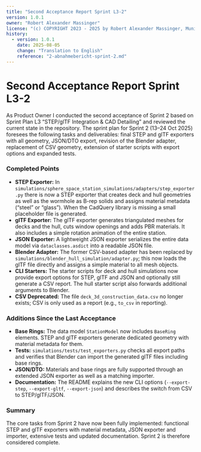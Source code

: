 ```yaml
---
title: "Second Acceptance Report Sprint L3-2"
version: 1.0.1
owner: "Robert Alexander Massinger"
license: "(c) COPYRIGHT 2023 - 2025 by Robert Alexander Massinger, Munich, Germany. ALL RIGHTS RESERVED."
history:
  - version: 1.0.1
    date: 2025-08-05
    change: "Translation to English"
    reference: "2-abnahmebericht-sprint-2.md"
---
```


# Second Acceptance Report Sprint L3-2

As Product Owner I conducted the second acceptance of Sprint 2 based on Sprint Plan L3 “STEP/glTF Integration & CAD Detailing” and reviewed the current state in the repository. The sprint plan for Sprint 2 (13–24 Oct 2025) foresees the following tasks and deliverables: final STEP and glTF exporters with all geometry, JSON/DTO export, revision of the Blender adapter, replacement of CSV geometry, extension of starter scripts with export options and expanded tests.

### Completed Points

* **STEP Exporter:** In `simulations/sphere_space_station_simulations/adapters/step_exporter.py` there is now a STEP exporter that creates deck and hull geometries as well as the wormhole as B-rep solids and assigns material metadata (“steel” or “glass”). When the CadQuery library is missing a small placeholder file is generated.
* **glTF Exporter:** The glTF exporter generates triangulated meshes for decks and the hull, cuts window openings and adds PBR materials. It also includes a simple rotation animation of the entire station.
* **JSON Exporter:** A lightweight JSON exporter serializes the entire data model via `dataclasses.asdict` into a readable JSON file.
* **Blender Adapter:** The former CSV-based adapter has been replaced by `simulations/blender_hull_simulation/adapter.py`; this now loads the glTF file directly and assigns a simple material to all mesh objects.
* **CLI Starters:** The starter scripts for deck and hull simulations now provide export options for STEP, glTF and JSON and optionally still generate a CSV report. The hull starter script also forwards additional arguments to Blender.
* **CSV Deprecated:** The file `deck_3d_construction_data.csv` no longer exists; CSV is only used as a report (e.g., `to_csv` in reporting).

### Additions Since the Last Acceptance

* **Base Rings:** The data model `StationModel` now includes `BaseRing` elements. STEP and glTF exporters generate dedicated geometry with material metadata for them.
* **Tests:** `simulations/tests/test_exporters.py` checks all export paths and verifies that Blender can import the generated glTF files including base rings.
* **JSON/DTO:** Materials and base rings are fully supported through an extended JSON exporter as well as a matching importer.
* **Documentation:** The README explains the new CLI options (`--export-step`, `--export-gltf`, `--export-json`) and describes the switch from CSV to STEP/glTF/JSON.

### Summary

The core tasks from Sprint 2 have now been fully implemented: functional STEP and glTF exporters with material metadata, JSON exporter and importer, extensive tests and updated documentation. Sprint 2 is therefore considered complete.

